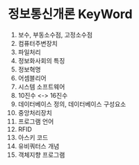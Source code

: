 # 정보통신개론 KeyWord

1. 보수, 부동소수점, 고정소수점
2. 컴퓨터주변장치
3. 파일처리
4. 정보화사회의 특징
5. 정보혁명
6. 어셈블리어
7. 시스템 소프트웨어
8. 10진수 <-> 16진수 
9. 데이터베이스 정의, 데이터베이스 구성요소
10. 중앙처리장치
11. 프로그램 언어 
12. RFID
13. 아스키 코드 
14. 유비쿼터스 개념
16. 객체지향 프로그램  



